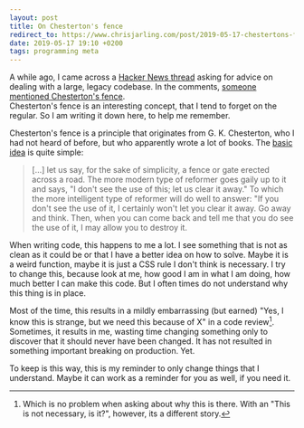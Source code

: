 ```yaml
---
layout: post
title: On Chesterton's fence
redirect_to: https://www.chrisjarling.com/post/2019-05-17-chestertons-fence
date: 2019-05-17 19:10 +0200
tags: programming meta
---
```

A while ago, I came across a [Hacker News thread](https://news.ycombinator.com/item?id=19254008) asking for advice on dealing with a large, legacy codebase. In the comments, [someone mentioned Chesterton's fence](https://news.ycombinator.com/item?id=19268448).  
Chesterton's fence is an interesting concept, that I tend to forget on the regular. So I am writing it down here, to help me remember.

Chesterton's fence is a principle that originates from G. K. Chesterton, who I had not heard of before, but who apparently wrote a lot of books. The [basic idea](https://en.wikipedia.org/wiki/Wikipedia:Chesterton%27s_fence) is quite simple:

> [...] let us say, for the sake of simplicity, a fence or gate erected across a road. The more modern type of reformer goes gaily up to it and says, "I don't see the use of this; let us clear it away." To which the more intelligent type of reformer will do well to answer: "If you don't see the use of it, I certainly won't let you clear it away. Go away and think. Then, when you can come back and tell me that you do see the use of it, I may allow you to destroy it.

When writing code, this happens to me a lot. I see something that is not as clean as it could be or that I have a better idea on how to solve. Maybe it is a weird function, maybe it is just a CSS rule I don't think is necessary. I try to change this, because look at me, how good I am in what I am doing, how much better I can make this code. But I often times do not understand why this thing is in place.

Most of the time, this results in a mildly embarrassing (but earned) "Yes, I know this is strange, but we need this because of X" in a code review[^1]. Sometimes, it results in me, wasting time changing something only to discover that it should never have been changed. It has not resulted in something important breaking on production. Yet.

To keep is this way, this is my reminder to only change things that I understand. Maybe it can work as a reminder for you as well, if you need it.

[^1]: Which is no problem when asking about why this is there. With an "This is not necessary, is it?", however, its a different story.
